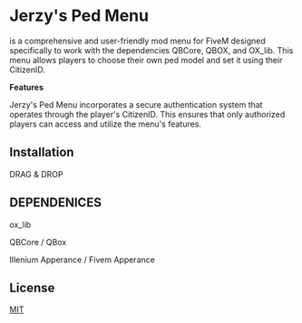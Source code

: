 



# Jerzy's Ped Menu

 is a comprehensive and user-friendly mod menu for FiveM designed specifically to work with the dependencies QBCore, QBOX, and OX_lib. This menu allows players to choose their own ped model and set it using their CitizenID.

**Features**

Jerzy's Ped Menu incorporates a secure authentication system that operates through the player's CitizenID. This ensures that only authorized players can access and utilize the menu's features.

## Installation

DRAG & DROP

## DEPENDENICES
ox_lib

QBCore / QBox

Illenium Apperance / Fivem Apperance

## License

[MIT](https://choosealicense.com/licenses/mit/)


